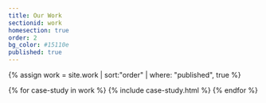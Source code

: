 ```yaml
---
title: Our Work
sectionid: work
homesection: true
order: 2
bg_color: #15110e
published: true
---
```


{% assign work = site.work | sort:"order" | where: "published", true %}

{% for case-study in work %}
  {% include case-study.html %}
{% endfor %}
